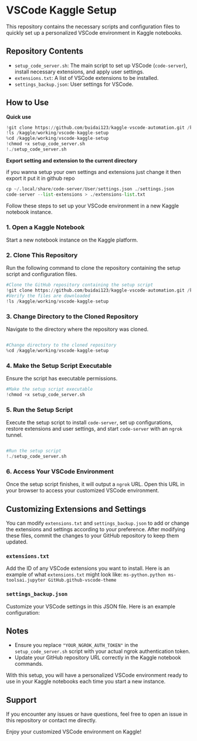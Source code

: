 # VSCode Kaggle Setup

This repository contains the necessary scripts and configuration files to quickly set up a personalized VSCode environment in Kaggle notebooks.

## Repository Contents
- `setup_code_server.sh`: The main script to set up VSCode (`code-server`), install necessary extensions, and apply user settings.
- `extensions.txt`: A list of VSCode extensions to be installed.
- `settings_backup.json`: User settings for VSCode.

## How to Use

**Quick use**
```python
!git clone https://github.com/buidai123/kaggle-vscode-automation.git /kaggle/working/vscode-kaggle-setup
!ls /kaggle/working/vscode-kaggle-setup
%cd /kaggle/working/vscode-kaggle-setup
!chmod +x setup_code_server.sh
!./setup_code_server.sh
```
**Export setting and extension to the current directory**

if you wanna setup your own settings and extensions just change it then export it put it in github repo
```python
cp ~/.local/share/code-server/User/settings.json ./settings.json
code-server --list-extensions > ./extensions-list.txt
```

Follow these steps to set up your VSCode environment in a new Kaggle notebook instance.

### 1. Open a Kaggle Notebook

Start a new notebook instance on the Kaggle platform.

### 2. Clone This Repository

Run the following command to clone the repository containing the setup script and configuration files.
```python
#Clone the GitHub repository containing the setup script
!git clone https://github.com/buidai123/kaggle-vscode-automation.git /kaggle/working/vscode-kaggle-setup
#Verify the files are downloaded
!ls /kaggle/working/vscode-kaggle-setup
```
### 3. Change Directory to the Cloned Repository

Navigate to the directory where the repository was cloned.
```python

#Change directory to the cloned repository
%cd /kaggle/working/vscode-kaggle-setup
```

### 4. Make the Setup Script Executable

Ensure the script has executable permissions.
```python
#Make the setup script executable
!chmod +x setup_code_server.sh

```

### 5. Run the Setup Script

Execute the setup script to install `code-server`, set up configurations, restore extensions and user settings, and start `code-server` with an `ngrok` tunnel.
```python

#Run the setup script
!./setup_code_server.sh
```

### 6. Access Your VSCode Environment

Once the setup script finishes, it will output a `ngrok` URL. Open this URL in your browser to access your customized VSCode environment.

## Customizing Extensions and Settings

You can modify `extensions.txt` and `settings_backup.json` to add or change the extensions and settings according to your preference. After modifying these files, commit the changes to your GitHub repository to keep them updated.

### `extensions.txt`

Add the ID of any VSCode extensions you want to install. Here is an example of what `extensions.txt` might look like:
`ms-python.python ms-toolsai.jupyter GitHub.github-vscode-theme`

### `settings_backup.json`

Customize your VSCode settings in this JSON file. Here is an example configuration:

## Notes

- Ensure you replace `"YOUR_NGROK_AUTH_TOKEN"` in the `setup_code_server.sh` script with your actual ngrok authentication token.
- Update your GitHub repository URL correctly in the Kaggle notebook commands.

With this setup, you will have a personalized VSCode environment ready to use in your Kaggle notebooks each time you start a new instance.

## Support

If you encounter any issues or have questions, feel free to open an issue in this repository or contact me directly.

Enjoy your customized VSCode environment on Kaggle!

